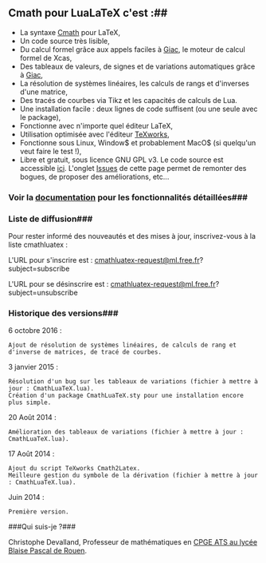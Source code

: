 ## Cmath pour LuaLaTeX c'est :##
* La syntaxe [Cmath](http://cdeval.free.fr/spip.php?article83) pour LaTeX,
* Un code source très lisible,
* Du calcul formel grâce aux appels faciles à [Giac](http://www-fourier.ujf-grenoble.fr/~parisse/giac_fr.html), le moteur de calcul formel de Xcas,
* Des tableaux de valeurs, de signes et de variations automatiques grâce à [Giac](http://www-fourier.ujf-grenoble.fr/~parisse/giac_fr.html),
* La résolution de systèmes linéaires, les calculs de rangs et d'inverses d'une matrice,
* Des tracés de courbes via Tikz et les capacités de calculs de Lua.
* Une installation facile : deux lignes de code suffisent (ou une seule avec le package),
* Fonctionne avec n'importe quel éditeur LaTeX,
* Utilisation optimisée avec l'éditeur [TeXworks](https://www.tug.org/texworks/),
* Fonctionne sous Linux, Window$ et probablement MacO$ (si quelqu'un veut faire le test !),
* Libre et gratuit, sous licence GNU GPL v3. Le code source est accessible [ici](https://github.com/cdevalland/cmathluatex/blob/master/CmathLuaTeX.lua). L'onglet [Issues](https://github.com/cdevalland/cmathluatex/issues) de cette page permet de remonter des bogues, de proposer des améliorations, etc... 

### Voir la [documentation](https://github.com/cdevalland/cmathluatex/blob/master/Documentation/Documentation%20CmathLuaTeX.pdf) pour les fonctionnalités détaillées###

### Liste de diffusion###

Pour rester informé des nouveautés et des mises à jour, inscrivez-vous à la liste cmathluatex :

L'URL pour s'inscrire est : cmathluatex-request@ml.free.fr?subject=subscribe

L'URL pour se désinscrire est : cmathluatex-request@ml.free.fr?subject=unsubscribe

### Historique des versions###

6 octobre 2016 :

	Ajout de résolution de systèmes linéaires, de calculs de rang et d'inverse de matrices, de tracé de courbes.

3 janvier 2015 :

    Résolution d'un bug sur les tableaux de variations (fichier à mettre à jour : CmathLuaTeX.lua).
    Création d'un package CmathLuaTeX.sty pour une installation encore plus simple.

20 Août 2014 :

    Amélioration des tableaux de variations (fichier à mettre à jour : CmathLuaTeX.lua).

17 Août 2014 :

    Ajout du script TeXworks Cmath2Latex.
    Meilleure gestion du symbole de la dérivation (fichier à mettre à jour : CmathLuaTeX.lua).

Juin 2014 :

    Première version.

###Qui suis-je ?###

Christophe Devalland, Professeur de mathématiques en [CPGE ATS au lycée Blaise Pascal de Rouen](http://pascal-lyc.spip.ac-rouen.fr/spip.php?rubrique15).
